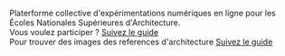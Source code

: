 Platerforme collective d'expérimentations numériques en ligne pour les Écoles Nationales Supérieures d'Architecture. <br>
Vous voulez participer ? <a href="git.sh"> Suivez le guide</a>
<br>
    Pour trouver des images des references d'architecture <a href="informations.html"> Suivez le guide</a>

